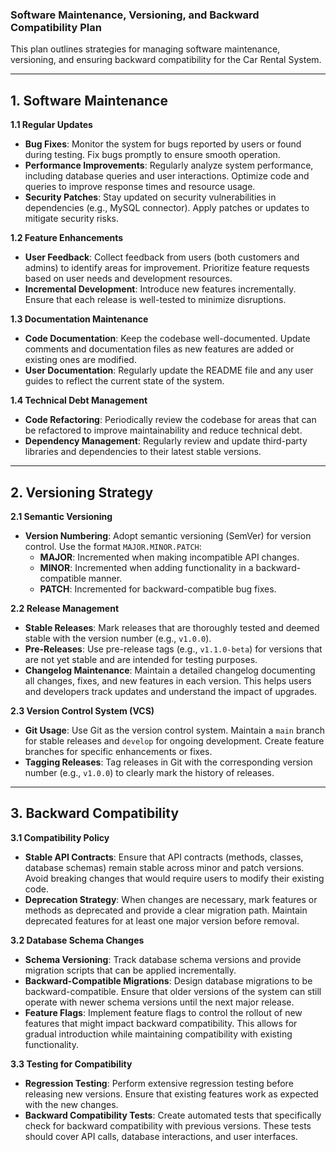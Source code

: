 ### Software Maintenance, Versioning, and Backward Compatibility Plan

This plan outlines strategies for managing software maintenance, versioning, and ensuring backward compatibility for the Car Rental System.

---

## 1. Software Maintenance

**1.1 Regular Updates**
- **Bug Fixes**: Monitor the system for bugs reported by users or found during testing. Fix bugs promptly to ensure smooth operation.
- **Performance Improvements**: Regularly analyze system performance, including database queries and user interactions. Optimize code and queries to improve response times and resource usage.
- **Security Patches**: Stay updated on security vulnerabilities in dependencies (e.g., MySQL connector). Apply patches or updates to mitigate security risks.

**1.2 Feature Enhancements**
- **User Feedback**: Collect feedback from users (both customers and admins) to identify areas for improvement. Prioritize feature requests based on user needs and development resources.
- **Incremental Development**: Introduce new features incrementally. Ensure that each release is well-tested to minimize disruptions.

**1.3 Documentation Maintenance**
- **Code Documentation**: Keep the codebase well-documented. Update comments and documentation files as new features are added or existing ones are modified.
- **User Documentation**: Regularly update the README file and any user guides to reflect the current state of the system.

**1.4 Technical Debt Management**
- **Code Refactoring**: Periodically review the codebase for areas that can be refactored to improve maintainability and reduce technical debt.
- **Dependency Management**: Regularly review and update third-party libraries and dependencies to their latest stable versions.

---

## 2. Versioning Strategy

**2.1 Semantic Versioning**
- **Version Numbering**: Adopt semantic versioning (SemVer) for version control. Use the format `MAJOR.MINOR.PATCH`:
  - **MAJOR**: Incremented when making incompatible API changes.
  - **MINOR**: Incremented when adding functionality in a backward-compatible manner.
  - **PATCH**: Incremented for backward-compatible bug fixes.
  
**2.2 Release Management**
- **Stable Releases**: Mark releases that are thoroughly tested and deemed stable with the version number (e.g., `v1.0.0`).
- **Pre-Releases**: Use pre-release tags (e.g., `v1.1.0-beta`) for versions that are not yet stable and are intended for testing purposes.
- **Changelog Maintenance**: Maintain a detailed changelog documenting all changes, fixes, and new features in each version. This helps users and developers track updates and understand the impact of upgrades.

**2.3 Version Control System (VCS)**
- **Git Usage**: Use Git as the version control system. Maintain a `main` branch for stable releases and `develop` for ongoing development. Create feature branches for specific enhancements or fixes.
- **Tagging Releases**: Tag releases in Git with the corresponding version number (e.g., `v1.0.0`) to clearly mark the history of releases.

---

## 3. Backward Compatibility

**3.1 Compatibility Policy**
- **Stable API Contracts**: Ensure that API contracts (methods, classes, database schemas) remain stable across minor and patch versions. Avoid breaking changes that would require users to modify their existing code.
- **Deprecation Strategy**: When changes are necessary, mark features or methods as deprecated and provide a clear migration path. Maintain deprecated features for at least one major version before removal.

**3.2 Database Schema Changes**
- **Schema Versioning**: Track database schema versions and provide migration scripts that can be applied incrementally.
- **Backward-Compatible Migrations**: Design database migrations to be backward-compatible. Ensure that older versions of the system can still operate with newer schema versions until the next major release.
- **Feature Flags**: Implement feature flags to control the rollout of new features that might impact backward compatibility. This allows for gradual introduction while maintaining compatibility with existing functionality.

**3.3 Testing for Compatibility**
- **Regression Testing**: Perform extensive regression testing before releasing new versions. Ensure that existing features work as expected with the new changes.
- **Backward Compatibility Tests**: Create automated tests that specifically check for backward compatibility with previous versions. These tests should cover API calls, database interactions, and user interfaces.